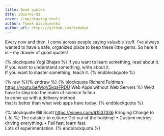 ```yaml
---
title: Good quotes
date: 2016-05-03
cover: /img/drawing-tools
author: Tomek Wiszniewski
author_url: https://github.com/tomekwi
---
```


Every now and then, I come across people saying valuable stuff. I’ve always wanted to have a safe, organized place to keep these little gems. So here it is – my drawer of good quotes! <!-- more -->

{% blockquote Yogi Bhajan %}
If you want to learn something, read about it.  
If you want to understand something, write about it.  
If you want to master something, teach it.
{% endblockquote %}

{% raw %}<a id="/web-best-app-delivery-platform"></a>{% endraw %}
{% blockquote Richard Feldman https://youtu.be/WqV5kqaFRDU Web Apps without Web Servers %}
We’d have to step into the realm of science fiction  
to come up with a delivery method  
that is better than what web apps have today.
{% endblockquote %}

{% blockquote Bill Scott https://vimeo.com/91537336 Bringing Change to Life %}
The outside-in culture: Get out of the building! • Custom metrics driving everything. • Fail fast, learn fast.  
Lots of experimentation.
{% endblockquote %}
